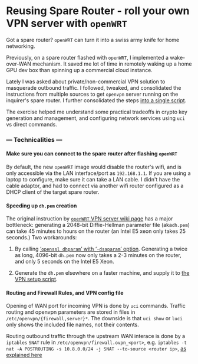# Reusing Spare Router - roll your own VPN server with `openWRT`

Got a spare router?  `openWRT` can turn it into a swiss army knife for home networking.

Previously, on a spare router flashed with `openWRT`, I implemented a wake-over-WAN mechanism.  It saved me lot of time in remotely waking up a home GPU dev box than spinning up a commercial cloud instance.

Lately I was asked about private/non-commercial VPN solution to masquerade outbound traffic.  I followed, tweaked, and consolidated the instructions from multiple sources to get `openvpn` server running on the inquirer's spare router. I further consolidated the steps [into a single script](https://gist.github.com/philtrade/88bf4168b33b35b04667c5d56bfbfd10).

The exercise helped me understand some practical tradeoffs in crypto key generation and management, and configuring network services using `uci` vs direct commands.


### — Technicalities —

#### Make sure you can connect to the spare router after flashing `openWRT`
By default, the new `openWRT` image would disable the router's wifi, and is only accessible via the LAN interface/port as `192.168.1.1`.  If you are using a laptop to configure, make sure it can take a LAN cable.  I didn't have the cable adaptor, and had to connect via another wifi router configured as a DHCP client of the target spare router.

#### Speeding up `dh.pem` creation
The original instruction by [`openWRT` VPN server wiki page](https://openwrt.org/docs/guide-user/services/vpn/openvpn/server) has a major bottleneck: generating a 2048-bit Diffie-Hellman parameter file (aka`dh.pem`) can take 45 minutes to hours on the router (an Intel E5 xeon only takes 25 seconds.)  Two workarounds:

1. By calling [‘`openssl dhparam`’ with ‘`-dsaparam`’ option](https://security.stackexchange.com/questions/95178/diffie-hellman-parameters-still-calculating-after-24-hours).  Generating a twice as long, 4096-bit `dh.pem` now only takes a 2-3 minutes on the router, and only 5 seconds on the Intel E5 Xeon.

2. Generate the `dh.pem` elsewhere on a faster machine, and supply it to [the VPN setup script](https://gist.github.com/philtrade/88bf4168b33b35b04667c5d56bfbfd10).

#### Routing and Firewall Rules, and VPN config file
Opening of WAN port for incoming VPN is done by `uci` commands.  Traffic routing and openvpn parameters are stored in files in `/etc/openvpn/{firewall,server}*`.  The downside is that `uci show` or `luci` only shows the included file names, not their contents.

Routing outbound traffic through the upstream WAN interace is done by a `iptables` `SNAT` rule in `/etc/openvpn/firewall.ovpn_<port>`, e.g. `iptables -t nat -A POSTROUTING -s 10.8.0.0/24 -j SNAT --to-source <router ip>`, [as explained here](http://dani.foroselectronica.es/openvpn-openwrt-secure-browsing-from-your-mobile-phone-283/)

